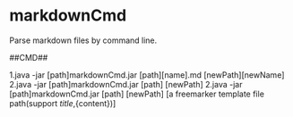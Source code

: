 markdownCmd
===========

Parse markdown files by command line.

##CMD##

1.java -jar [path]markdownCmd.jar [path]\[name].md [newPath]\[newName]
2.java -jar [path]markdownCmd.jar [path] [newPath]
2.java -jar [path]markdownCmd.jar [path] [newPath] [a freemarker template file path(support ${title},${content})]

